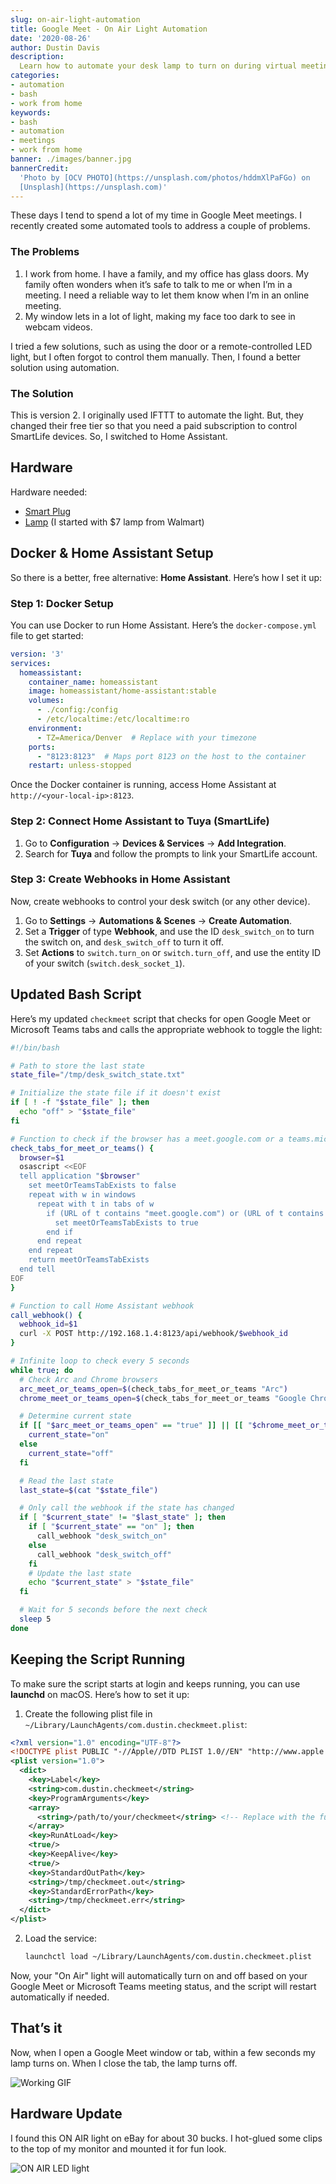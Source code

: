 ```yaml
---
slug: on-air-light-automation  
title: Google Meet - On Air Light Automation  
date: '2020-08-26'  
author: Dustin Davis  
description:  
  Learn how to automate your desk lamp to turn on during virtual meetings, enhancing your work-from-home setup and improving communication with family members. This step-by-step guide covers the process and benefits of creating an 'On Air' light for Google Meet and other video conferencing platforms
categories:  
- automation  
- bash  
- work from home  
keywords:  
- bash  
- automation  
- meetings  
- work from home  
banner: ./images/banner.jpg  
bannerCredit:  
  'Photo by [OCV PHOTO](https://unsplash.com/photos/hddmXlPaFGo) on
  [Unsplash](https://unsplash.com)'
---
```


These days I tend to spend a lot of my time in Google Meet meetings. I recently created some automated tools to address a couple of problems.

### The Problems

1. I work from home. I have a family, and my office has glass doors. My family often wonders when it’s safe to talk to me or when I’m in a meeting. I need a reliable way to let them know when I’m in an online meeting.
2. My window lets in a lot of light, making my face too dark to see in webcam videos.

I tried a few solutions, such as using the door or a remote-controlled LED light, but I often forgot to control them manually. Then, I found a better solution using automation.

### The Solution

This is version 2. I originally used IFTTT to automate the light. But, they
changed their free tier so that you need a paid subscription to control
SmartLife devices. So, I switched to Home Assistant.

## Hardware

Hardware needed:

- [Smart Plug](https://amzn.to/31wUiMU)
- [Lamp](https://amzn.to/3TcVyzy) (I started with \$7 lamp from Walmart)

## Docker & Home Assistant Setup

So there is a better, free alternative: **Home Assistant**. Here’s how I set it up:

### Step 1: Docker Setup

You can use Docker to run Home Assistant. Here’s the `docker-compose.yml` file to get started:

```yaml
version: '3'
services:
  homeassistant:
    container_name: homeassistant
    image: homeassistant/home-assistant:stable
    volumes:
      - ./config:/config
      - /etc/localtime:/etc/localtime:ro
    environment:
      - TZ=America/Denver  # Replace with your timezone
    ports:
      - "8123:8123"  # Maps port 8123 on the host to the container
    restart: unless-stopped
```

Once the Docker container is running, access Home Assistant at `http://<your-local-ip>:8123`.

### Step 2: Connect Home Assistant to Tuya (SmartLife)

1. Go to **Configuration** -> **Devices & Services** -> **Add Integration**.
2. Search for **Tuya** and follow the prompts to link your SmartLife account.

### Step 3: Create Webhooks in Home Assistant

Now, create webhooks to control your desk switch (or any other device).

1. Go to **Settings** -> **Automations & Scenes** -> **Create Automation**.
2. Set a **Trigger** of type **Webhook**, and use the ID `desk_switch_on` to turn the switch on, and `desk_switch_off` to turn it off.
3. Set **Actions** to `switch.turn_on` or `switch.turn_off`, and use the entity ID of your switch (`switch.desk_socket_1`).

## Updated Bash Script

Here’s my updated `checkmeet` script that checks for open Google Meet or Microsoft Teams tabs and calls the appropriate webhook to toggle the light:

```bash
#!/bin/bash

# Path to store the last state
state_file="/tmp/desk_switch_state.txt"

# Initialize the state file if it doesn't exist
if [ ! -f "$state_file" ]; then
  echo "off" > "$state_file"
fi

# Function to check if the browser has a meet.google.com or a teams.microsoft.com tab open
check_tabs_for_meet_or_teams() {
  browser=$1
  osascript <<EOF
  tell application "$browser"
    set meetOrTeamsTabExists to false
    repeat with w in windows
      repeat with t in tabs of w
        if (URL of t contains "meet.google.com") or (URL of t contains "teams.microsoft.com") or (URL of t contains "/l/meetup-join/") then
          set meetOrTeamsTabExists to true
        end if
      end repeat
    end repeat
    return meetOrTeamsTabExists
  end tell
EOF
}

# Function to call Home Assistant webhook
call_webhook() {
  webhook_id=$1
  curl -X POST http://192.168.1.4:8123/api/webhook/$webhook_id
}

# Infinite loop to check every 5 seconds
while true; do
  # Check Arc and Chrome browsers
  arc_meet_or_teams_open=$(check_tabs_for_meet_or_teams "Arc")
  chrome_meet_or_teams_open=$(check_tabs_for_meet_or_teams "Google Chrome")

  # Determine current state
  if [[ "$arc_meet_or_teams_open" == "true" ]] || [[ "$chrome_meet_or_teams_open" == "true" ]]; then
    current_state="on"
  else
    current_state="off"
  fi

  # Read the last state
  last_state=$(cat "$state_file")

  # Only call the webhook if the state has changed
  if [ "$current_state" != "$last_state" ]; then
    if [ "$current_state" == "on" ]; then
      call_webhook "desk_switch_on"
    else
      call_webhook "desk_switch_off"
    fi
    # Update the last state
    echo "$current_state" > "$state_file"
  fi

  # Wait for 5 seconds before the next check
  sleep 5
done
```

## Keeping the Script Running

To make sure the script starts at login and keeps running, you can use **launchd** on macOS. Here’s how to set it up:

1. Create the following plist file in `~/Library/LaunchAgents/com.dustin.checkmeet.plist`:

```xml
<?xml version="1.0" encoding="UTF-8"?>
<!DOCTYPE plist PUBLIC "-//Apple//DTD PLIST 1.0//EN" "http://www.apple.com/DTDs/PropertyList-1.0.dtd">
<plist version="1.0">
  <dict>
    <key>Label</key>
    <string>com.dustin.checkmeet</string>
    <key>ProgramArguments</key>
    <array>
      <string>/path/to/your/checkmeet</string> <!-- Replace with the full path to your script -->
    </array>
    <key>RunAtLoad</key>
    <true/>
    <key>KeepAlive</key>
    <true/>
    <key>StandardOutPath</key>
    <string>/tmp/checkmeet.out</string>
    <key>StandardErrorPath</key>
    <string>/tmp/checkmeet.err</string>
  </dict>
</plist>
```

2. Load the service:

   ```bash
   launchctl load ~/Library/LaunchAgents/com.dustin.checkmeet.plist
   ```

Now, your "On Air" light will automatically turn on and off based on your Google Meet or Microsoft Teams meeting status, and the script will restart automatically if needed.

## That’s it

Now, when I open a Google Meet window or tab, within a few seconds my lamp turns
on. When I close the tab, the lamp turns off.

![Working GIF](./images/1.gif)

## Hardware Update

I found this ON AIR light on eBay for about 30 bucks. I hot-glued some clips to
the top of my monitor and mounted it for fun look.

![ON AIR LED light](./images/on-air-light.jpg)
